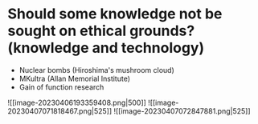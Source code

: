 # Should some knowledge not be sought on ethical grounds? (knowledge and technology)
- Nuclear bombs (Hiroshima's mushroom cloud)
- MKultra (Allan Memorial Institute)
- Gain of function research

![[image-20230406193359408.png|500]]
![[image-20230407071818467.png|525]]
![[image-20230407072847881.png|525]]

